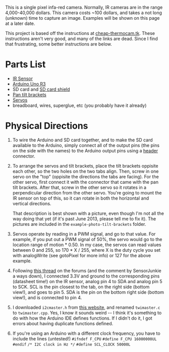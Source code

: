 This is a single pixel infa-red camera. Normally, IR cameras are in the range
4,000-40,000 dollars. This camera costs ~100 dollars, and takes a not long
(unknown) time to capture an image. Examples will be shown on this page at a
later date.

This project is based off the instructions at [cheap-thermocam.tk][1]. These
instructions aren't very good, and many of the links are dead. Since I find that
frustrating, some better instructions are below. 


Parts List
=========
* [IR Sensor][ir3accurate]
* [Arduino Uno R3][arduino]
* SD card and [SD card shield][SD]
* [Pan tilt brackets][pan]
* [Servos][servos]
* breadboard, wires, superglue, etc (you probably have it already)

Physical Directions
===================
1. To wire the Arduino and SD card together, and to make the SD card available
   to the Arduino, simply connect all of the output pins (the pins on the side
   with the names) to the Arduino output pins using a [header][header]
   connector.

2. To arrange the servos and tilt brackets, place the tilt brackets oppisite
   each other, so the two holes on the two tabs align. Then, screw in one servo
   on the "top" (oppisite the directions the tabs are facing). For the other
   servo, first connect it with the connector that came with the pan tilt
   brackets. After that, screw in the other servo so it rotates in a
   perpendicular direction from the other servo. You're going to mount the IR
   sensor on top of this, so it can rotate in both the horizontal and vertical
   directions.

   That description is best shown with a picture, even though I'm not all the
   way doing that yet (if it's past June 2013, please tell me to fix it). The
   pictures are included in the `example-photo-tilt-brackets` folder.

3. Servos operate by reading in a PWM signal, and go to that value. For example,
   if you put out a PWM signal of 50%, the servo would go to the location range
   of motion * 0.50. In my case, the servos can read values between 0 and 255,
   so 170 * X / 255, where X is the duty cycle you set with analogWrite (see
   gotoPixel for more info) or 127 for the above example. 

4. Following [this thread][thread] on the forums (and the comment by
   SensorJunkie a ways down), I connected 3.3V and ground to the corresponding
   pins (datasheet time!) on the IR sensor, analog pin 4 to SDA and analog pin 5
   to SCK. SCL is the pin closest to the tab, on the right side (bottom view!),
   and goes to pin 5. SDA is the pin on the bottom right side (bottom view!),
   and is connected to pin 4.

5. I downloaded `i2cmaster.h` from [this website][i2cmaster], and renamed
   `twimaster.c` to `twimaster.cpp`. Yes, I know it sounds weird -- I think it's
   something to do with how the Arduino IDE defines functions. If I didn't do
   it, I got errors about having duplicate functions defined. 
   
6. If you're using an Arduino with a different clock frequency, you have to
   include the lines (untested!)
   `#ifndef F_CPU` `#define F_CPU 16000000UL` `#endif` `/* I2C clock in Hz */`
   `#define SCL_CLOCK 50000L`

[1]:http://www.cheap-thermocam.net/old-version/
[servos]:https://www.sparkfun.com/products/9065
[pan]:https://www.sparkfun.com/products/10335
[arduino]:https://www.sparkfun.com/products/11021
[ir3accurate]:http://www.futureelectronics.com/en/technologies/semiconductors/analog/sensors/temperature/Pages/3003055-MLX90614ESF-DCI-000-TU.aspx?IM=0
[SD]:https://www.sparkfun.com/products/9802
[header]:http://en.wikipedia.org/wiki/Pin\_header
[picture]:https://raw.github.com/scottsievert/IRcamera/master/pan-tilt-brackets.jpg
[i2cmaster]:homepage.hispeed.ch/peterfleury/avr-software.html
[thread]:http://forum.arduino.cc/index.php/topic,21317.0.html
